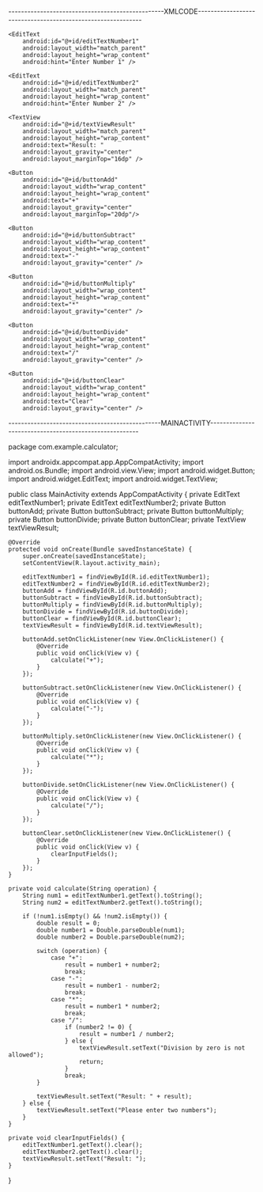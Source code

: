-------------------------------------------------XMLCODE------------------------------------------------------------





<?xml version="1.0" encoding="utf-8"?>
<LinearLayout xmlns:android="http://schemas.android.com/apk/res/android"
    android:layout_width="match_parent"
    android:layout_height="match_parent"
    android:orientation="vertical">

    <EditText
        android:id="@+id/editTextNumber1"
        android:layout_width="match_parent"
        android:layout_height="wrap_content"
        android:hint="Enter Number 1" />

    <EditText
        android:id="@+id/editTextNumber2"
        android:layout_width="match_parent"
        android:layout_height="wrap_content"
        android:hint="Enter Number 2" />

    <TextView
        android:id="@+id/textViewResult"
        android:layout_width="match_parent"
        android:layout_height="wrap_content"
        android:text="Result: "
        android:layout_gravity="center"
        android:layout_marginTop="16dp" />

    <Button
        android:id="@+id/buttonAdd"
        android:layout_width="wrap_content"
        android:layout_height="wrap_content"
        android:text="+"
        android:layout_gravity="center"
        android:layout_marginTop="20dp"/>

    <Button
        android:id="@+id/buttonSubtract"
        android:layout_width="wrap_content"
        android:layout_height="wrap_content"
        android:text="-"
        android:layout_gravity="center" />

    <Button
        android:id="@+id/buttonMultiply"
        android:layout_width="wrap_content"
        android:layout_height="wrap_content"
        android:text="*"
        android:layout_gravity="center" />

    <Button
        android:id="@+id/buttonDivide"
        android:layout_width="wrap_content"
        android:layout_height="wrap_content"
        android:text="/"
        android:layout_gravity="center" />

    <Button
        android:id="@+id/buttonClear"
        android:layout_width="wrap_content"
        android:layout_height="wrap_content"
        android:text="Clear"
        android:layout_gravity="center" />



</LinearLayout>



------------------------------------------------MAINACTIVITY-------------------------------------------------------




package com.example.calculator;

import androidx.appcompat.app.AppCompatActivity;
import android.os.Bundle;
import android.view.View;
import android.widget.Button;
import android.widget.EditText;
import android.widget.TextView;

public class MainActivity extends AppCompatActivity {
    private EditText editTextNumber1;
    private EditText editTextNumber2;
    private Button buttonAdd;
    private Button buttonSubtract;
    private Button buttonMultiply;
    private Button buttonDivide;
    private Button buttonClear;
    private TextView textViewResult;

    @Override
    protected void onCreate(Bundle savedInstanceState) {
        super.onCreate(savedInstanceState);
        setContentView(R.layout.activity_main);

        editTextNumber1 = findViewById(R.id.editTextNumber1);
        editTextNumber2 = findViewById(R.id.editTextNumber2);
        buttonAdd = findViewById(R.id.buttonAdd);
        buttonSubtract = findViewById(R.id.buttonSubtract);
        buttonMultiply = findViewById(R.id.buttonMultiply);
        buttonDivide = findViewById(R.id.buttonDivide);
        buttonClear = findViewById(R.id.buttonClear);
        textViewResult = findViewById(R.id.textViewResult);

        buttonAdd.setOnClickListener(new View.OnClickListener() {
            @Override
            public void onClick(View v) {
                calculate("+");
            }
        });

        buttonSubtract.setOnClickListener(new View.OnClickListener() {
            @Override
            public void onClick(View v) {
                calculate("-");
            }
        });

        buttonMultiply.setOnClickListener(new View.OnClickListener() {
            @Override
            public void onClick(View v) {
                calculate("*");
            }
        });

        buttonDivide.setOnClickListener(new View.OnClickListener() {
            @Override
            public void onClick(View v) {
                calculate("/");
            }
        });

        buttonClear.setOnClickListener(new View.OnClickListener() {
            @Override
            public void onClick(View v) {
                clearInputFields();
            }
        });
    }

    private void calculate(String operation) {
        String num1 = editTextNumber1.getText().toString();
        String num2 = editTextNumber2.getText().toString();

        if (!num1.isEmpty() && !num2.isEmpty()) {
            double result = 0;
            double number1 = Double.parseDouble(num1);
            double number2 = Double.parseDouble(num2);

            switch (operation) {
                case "+":
                    result = number1 + number2;
                    break;
                case "-":
                    result = number1 - number2;
                    break;
                case "*":
                    result = number1 * number2;
                    break;
                case "/":
                    if (number2 != 0) {
                        result = number1 / number2;
                    } else {
                        textViewResult.setText("Division by zero is not allowed");
                        return;
                    }
                    break;
            }

            textViewResult.setText("Result: " + result);
        } else {
            textViewResult.setText("Please enter two numbers");
        }
    }

    private void clearInputFields() {
        editTextNumber1.getText().clear();
        editTextNumber2.getText().clear();
        textViewResult.setText("Result: ");
    }
}
